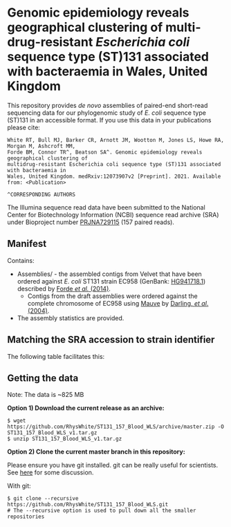 # Genomic epidemiology reveals geographical clustering of multi-drug-resistant *Escherichia coli* sequence type (ST)131 associated with bacteraemia in Wales, United Kingdom
This repository provides *de novo* assemblies of paired-end short-read sequencing data for our phylogenomic study of *E. coli* sequence type (ST)131 in an accessible format. If you use this data in your publications please cite:

```
White RT, Bull MJ, Barker CR, Arnott JM, Wootton M, Jones LS, Howe RA, Morgan M, Ashcroft MM,
Forde BM, Connor TR^, Beatson SA^. Genomic epidemiology reveals geographical clustering of 
multidrug-resistant Escherichia coli sequence type (ST)131 associated with bacteraemia in 
Wales, United Kingdom. medRxiv:12073907v2 [Preprint]. 2021. Available from: <Publication>

^CORRESPONDING AUTHORS
```

The Illumina sequence read data have been submitted to the National Center for Biotechnology Information (NCBI) sequence read archive (SRA) under Bioproject number [PRJNA729115](https://www.ncbi.nlm.nih.gov/bioproject/PRJNA729115) (157 paired reads).

## Manifest
Contains:
- Assemblies/ - the assembled contigs from Velvet that have been ordered against *E. coli* ST131 strain EC958 (GenBank: [HG941718.1](https://www.ncbi.nlm.nih.gov/nuccore/HG941718.1)) described by [Forde *et al.* (2014)](https://www.ncbi.nlm.nih.gov/pmc/articles/PMC4134206/).
  - Contigs from the draft assemblies were ordered against the complete chromosome of EC958 using [Mauve](http://darlinglab.org/mauve/mauve.html) by [Darling, *et al*. (2004)](https://www.ncbi.nlm.nih.gov/pmc/articles/PMC442156/).
- The assembly statistics are provided.

## Matching the SRA accession to strain identifier

The following table facilitates this:


## Getting the data
Note: The data is ~825 MB

**Option 1) Download the current release as an archive:**
```
$ wget https://github.com/RhysWhite/ST131_157_Blood_WLS/archive/master.zip -O ST131_157_Blood_WLS_v1.tar.gz
$ unzip ST131_157_Blood_WLS_v1.tar.gz
```

**Option 2) Clone the current master branch in this repository:**

Please ensure you have git installed. git can be really useful for scientists. See [here](http://blogs.biomedcentral.com/bmcblog/2013/02/28/version-control-for-scientific-research/) for some discussion.

With git:

```
$ git clone --recursive https://github.com/RhysWhite/ST131_157_Blood_WLS.git 
# The --recursive option is used to pull down all the smaller repositories
```
